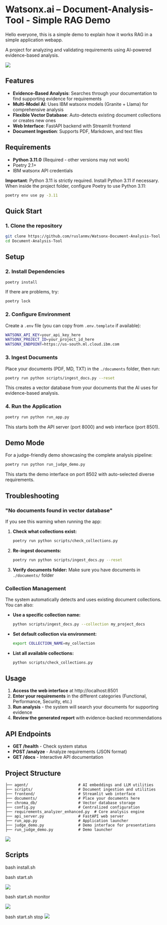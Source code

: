 # Watsonx.ai –  Document-Analysis-Tool - Simple RAG Demo


Hello everyone, this is a simple demo to explain how it works RAG in a simple application webapp.

A project for analyzing and validating requirements using AI-powered evidence-based analysis.

![](assets/2025-06-26-23-57-40.png)

## Features
- **Evidence-Based Analysis**: Searches through your documentation to find supporting evidence for requirements
- **Multi-Model AI**: Uses IBM watsonx models (Granite + Llama) for comprehensive analysis
- **Flexible Vector Database**: Auto-detects existing document collections or creates new ones
- **Web Interface**: FastAPI backend with Streamlit frontend
- **Document Ingestion**: Supports PDF, Markdown, and text files

## Requirements
- **Python 3.11.0** (Required - other versions may not work)
- Poetry 2.1+
- IBM watsonx API credentials

**Important**: Python 3.11 is strictly required. Install Python 3.11 if necessary.
When inside the project folder, configure Poetry to use Python 3.11:

```bash
poetry env use py -3.11
```
## Quick Start

### 1. Clone the repository
```bash
git clone https://github.com/ruslanmv/Watsonx-Document-Analysis-Tool 
cd Document-Analysis-Tool 
```
## Setup

### 2. Install Dependencies
```bash
poetry install
```

If there are problems, try:
```bash
poetry lock
```

### 2. Configure Environment
Create a `.env` file (you can copy from `.env.template` if available):
```bash
WATSONX_API_KEY=your_api_key_here
WATSONX_PROJECT_ID=your_project_id_here
WATSONX_ENDPOINT=https://us-south.ml.cloud.ibm.com
```

### 3. Ingest Documents
Place your documents (PDF, MD, TXT) in the `./documents` folder, then run:
```bash
poetry run python scripts/ingest_docs.py --reset
```

This creates a vector database from your documents that the AI uses for evidence-based analysis.

### 4. Run the Application
```bash
poetry run python run_app.py
```

This starts both the API server (port 8000) and web interface (port 8501).

## Demo Mode

For a judge-friendly demo showcasing the complete analysis pipeline:
```bash
poetry run python run_judge_demo.py
```

This starts the demo interface on port 8502 with auto-selected diverse requirements.

## Troubleshooting

### "No documents found in vector database"

If you see this warning when running the app:

1. **Check what collections exist:**
   ```bash
   poetry run python scripts/check_collections.py
   ```

2. **Re-ingest documents:**
   ```bash
   poetry run python scripts/ingest_docs.py --reset
   ```

3. **Verify documents folder:**
   Make sure you have documents in `./documents/` folder

### Collection Management

The system automatically detects and uses existing document collections. You can also:

- **Use a specific collection name:**
  ```bash
  python scripts/ingest_docs.py --collection my_project_docs
  ```

- **Set default collection via environment:**
  ```bash
  export COLLECTION_NAME=my_collection
  ```

- **List all available collections:**
  ```bash
  python scripts/check_collections.py
  ```

## Usage

1. **Access the web interface** at http://localhost:8501
2. **Enter your requirements** in the different categories (Functional, Performance, Security, etc.)
3. **Run analysis** - the system will search your documents for supporting evidence
4. **Review the generated report** with evidence-backed recommendations

## API Endpoints

- **GET /health** - Check system status
- **POST /analyze** - Analyze requirements (JSON format)
- **GET /docs** - Interactive API documentation

## Project Structure

```
├── agent/                      # AI embeddings and LLM utilities  
├── scripts/                    # Document ingestion and utilities
├── frontend/                   # Streamlit web interface
├── documents/                  # Place your documents here
├── chroma_db/                  # Vector database storage
├── config.py                   # Centralized configuration
├── requirements_analyzer_enhanced.py  # Core analysis engine
├── api_server.py               # FastAPI web server
├── run_app.py                  # Application launcher
├── judge_demo.py               # Demo interface for presentations
├── run_judge_demo.py           # Demo launcher

```

![](assets/2025-06-17-20-32-43.png)


##  Scripts

bash install.sh

bash start.sh

![](assets/2025-06-26-23-53-06.png)

bash start.sh monitor

![](assets/2025-06-26-23-53-30.png)

bash start.sh stop
![](assets/2025-06-26-23-58-34.png)